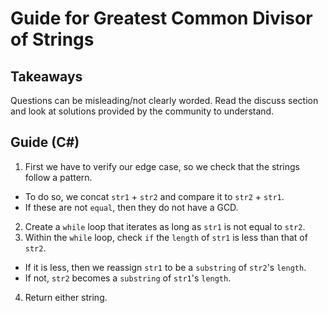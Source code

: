 # Guide for Greatest Common Divisor of Strings

## Takeaways
Questions can be misleading/not clearly worded. Read the discuss section and look at solutions provided by the community to understand.

## Guide (C#)
1. First we have to verify our edge case, so we check that the strings follow a pattern.
  - To do so, we concat `str1` + `str2` and compare it to `str2` + `str1`.
  - If these are not `equal`, then they do not have a GCD.
2. Create a `while` loop that iterates as long as `str1` is not equal to `str2`.
3. Within the `while` loop, check `if` the `length` of `str1` is less than that of `str2`.
  - If it is less, then we reassign `str1` to be a `substring` of `str2`'s `length`.
  - If not, `str2` becomes a `substring` of `str1`'s `length`.
4. Return either string.
